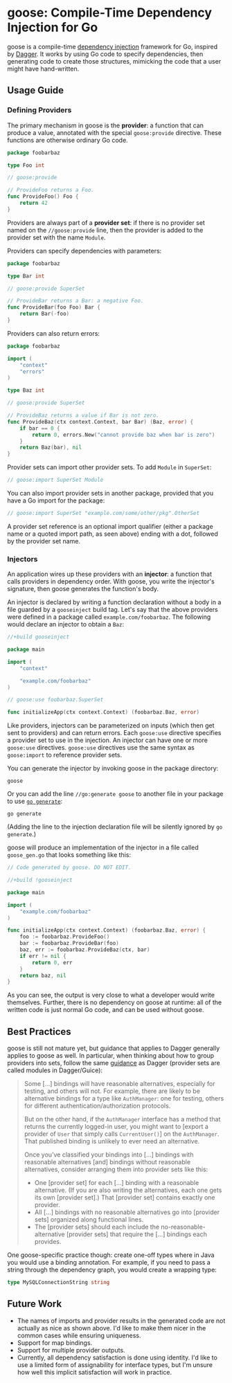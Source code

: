 # goose: Compile-Time Dependency Injection for Go

goose is a compile-time [dependency injection][] framework for Go, inspired by
[Dagger][].  It works by using Go code to specify dependencies, then
generating code to create those structures, mimicking the code that a user
might have hand-written.

[dependency injection]: https://en.wikipedia.org/wiki/Dependency_injection
[Dagger]: https://google.github.io/dagger/

## Usage Guide

### Defining Providers

The primary mechanism in goose is the **provider**: a function that can
produce a value, annotated with the special `goose:provide` directive. These
functions are otherwise ordinary Go code.

```go
package foobarbaz

type Foo int

// goose:provide

// ProvideFoo returns a Foo.
func ProvideFoo() Foo {
	return 42
}
```

Providers are always part of a **provider set**: if there is no provider set
named on the `//goose:provide` line, then the provider is added to the provider
set with the name `Module`.

Providers can specify dependencies with parameters:

```go
package foobarbaz

type Bar int

// goose:provide SuperSet

// ProvideBar returns a Bar: a negative Foo.
func ProvideBar(foo Foo) Bar {
	return Bar(-foo)
}
```

Providers can also return errors:

```go
package foobarbaz

import (
	"context"
	"errors"
)

type Baz int

// goose:provide SuperSet

// ProvideBaz returns a value if Bar is not zero.
func ProvideBaz(ctx context.Context, bar Bar) (Baz, error) {
	if bar == 0 {
		return 0, errors.New("cannot provide baz when bar is zero")
	}
	return Baz(bar), nil
}
```

Provider sets can import other provider sets.  To add `Module` in
`SuperSet`:

```go
// goose:import SuperSet Module
```

You can also import provider sets in another package, provided that you have a
Go import for the package:

```go
// goose:import SuperSet "example.com/some/other/pkg".OtherSet
```

A provider set reference is an optional import qualifier (either a package name
or a quoted import path, as seen above) ending with a dot, followed by the
provider set name.

### Injectors

An application wires up these providers with an **injector**: a function that
calls providers in dependency order. With goose, you write the injector's
signature, then goose generates the function's body.

An injector is declared by writing a function declaration without a body in a
file guarded by a `gooseinject` build tag. Let's say that the above providers
were defined in a package called `example.com/foobarbaz`. The following would
declare an injector to obtain a `Baz`:

```go
//+build gooseinject

package main

import (
	"context"

	"example.com/foobarbaz"
)

// goose:use foobarbaz.SuperSet

func initializeApp(ctx context.Context) (foobarbaz.Baz, error)
```

Like providers, injectors can be parameterized on inputs (which then get sent to
providers) and can return errors. Each `goose:use` directive specifies a
provider set to use in the injection. An injector can have one or more
`goose:use` directives. `goose:use` directives use the same syntax as
`goose:import` to reference provider sets.

You can generate the injector by invoking goose in the package directory:

```
goose
```

Or you can add the line `//go:generate goose` to another file in your package to
use [`go generate`]:

```
go generate
```

(Adding the line to the injection declaration file will be silently ignored by
`go generate`.)

goose will produce an implementation of the injector in a file called
`goose_gen.go` that looks something like this:

```go
// Code generated by goose. DO NOT EDIT.

//+build !gooseinject

package main

import (
	"example.com/foobarbaz"
)

func initializeApp(ctx context.Context) (foobarbaz.Baz, error) {
	foo := foobarbaz.ProvideFoo()
	bar := foobarbaz.ProvideBar(foo)
	baz, err := foobarbaz.ProvideBaz(ctx, bar)
	if err != nil {
		return 0, err
	}
	return baz, nil
}
```

As you can see, the output is very close to what a developer would write
themselves. Further, there is no dependency on goose at runtime: all of the
written code is just normal Go code, and can be used without goose.

[`go generate`]: https://blog.golang.org/generate

## Best Practices

goose is still not mature yet, but guidance that applies to Dagger generally
applies to goose as well. In particular, when thinking about how to group
providers into sets, follow the same [guidance](https://google.github.io/dagger/testing.html#organize-modules-for-testability)
as Dagger (provider sets are called modules in Dagger/Guice):

> Some [...] bindings will have reasonable alternatives, especially for
> testing, and others will not. For example, there are likely to be
> alternative bindings for a type like `AuthManager`: one for testing, others
> for different authentication/authorization protocols.
>
> But on the other hand, if the `AuthManager` interface has a method that
> returns the currently logged-in user, you might want to [export a provider of
> `User` that simply calls `CurrentUser()`]  on the `AuthManager`. That
> published binding is unlikely to ever need an alternative.
>
> Once you’ve classified your bindings into [...] bindings with reasonable
> alternatives [and] bindings without reasonable alternatives, consider
> arranging them into provider sets like this:
>
> - One [provider set] for each [...] binding with a reasonable alternative.
>   (If you are also writing the alternatives, each one gets its own [provider
>   set].) That [provider set] contains exactly one provider.
> - All [...] bindings with no reasonable alternatives go into [provider sets]
>   organized along functional lines.
> - The [provider sets] should each include the no-reasonable-alternative
>   [provider sets] that require the [...] bindings each provides.

One goose-specific practice though: create one-off types where in Java you
would use a binding annotation. For example, if you need to pass a string
through the dependency graph, you would create a wrapping type:

```go
type MySQLConnectionString string
```

## Future Work

-   The names of imports and provider results in the generated code are not
    actually as nice as shown above. I'd like to make them nicer in the
    common cases while ensuring uniqueness.
-   Support for map bindings.
-   Support for multiple provider outputs.
-   Currently, all dependency satisfaction is done using identity. I'd like to
    use a limited form of assignability for interface types, but I'm unsure
    how well this implicit satisfaction will work in practice.
